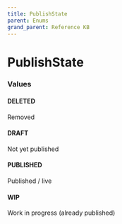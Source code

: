```yaml
---
title: PublishState
parent: Enums
grand_parent: Reference KB
---
```


# PublishState

<h3 id="values">Values</h3>

  <h4 id="deleted" class="name anchored">DELETED</h4>

  <div class="description-wrapper">
   <p>Removed</p>
  </div>

  <h4 id="draft" class="name anchored">DRAFT</h4>

  <div class="description-wrapper">
   <p>Not yet published</p>
  </div>

  <h4 id="published" class="name anchored">PUBLISHED</h4>

  <div class="description-wrapper">
   <p>Published / live</p>
  </div>

  <h4 id="wip" class="name anchored">WIP</h4>

  <div class="description-wrapper">
   <p>Work in progress (already published)</p>
  </div>

